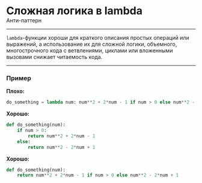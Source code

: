 
<div>
    <h1 style="margin: 0;">Сложная логика в lambda</h1>
    <p style="margin: 0;">Анти-паттерн</p>
</div>

***

`lambda`-функции хороши для краткого описания простых операций или выражений, а использование их для сложной логики, объемного, многострочного кода с ветвлениями, циклами или вложенными вызовами снижает читаемость кода.

***

### Пример 

**Плохо:**
```python
do_something = lambda num: num**2 + 2*num - 1 if num > 0 else num**2 - 2*num + 1
```
**Хорошо:**
```python
def do_something(num):
    if num > 0:
        return num**2 + 2*num - 1
    else:
        return num**2 - 2*num + 1
```
**Хорошо:**
```python
def do_something(num):
    return num**2 + 2*num - 1 if num > 0 else num**2 - 2*num + 1
```

